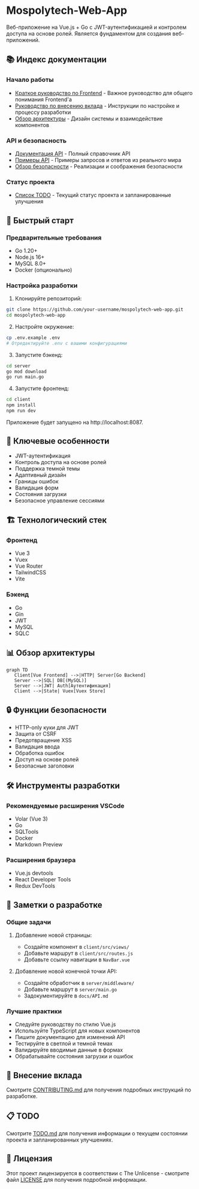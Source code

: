 # Mospolytech-Web-App

Веб-приложение на Vue.js + Go с JWT-аутентификацией и контролем доступа на основе ролей. Является фундаментом для создания веб-приложений.

## 📚 Индекс документации

### Начало работы
- [Краткое руководство по Frontend](docs/FRONTEND_QUICKSTART.md) - Важное руководство для общего понимания Frontend'а
- [Руководство по внесению вклада](CONTRIBUTING.md) - Инструкции по настройке и процессу разработки
- [Обзор архитектуры](docs/ARCHITECTURE.md) - Дизайн системы и взаимодействие компонентов

### API и безопасность
- [Документация API](docs/API.md) - Полный справочник API
- [Примеры API](docs/API_EXAMPLES.md) - Примеры запросов и ответов из реального мира
- [Обзор безопасности](docs/SECURITY.md) - Реализации и соображения безопасности

### Статус проекта
- [Список TODO](TODO.md) - Текущий статус проекта и запланированные улучшения

## 🚀 Быстрый старт

### Предварительные требования
- Go 1.20+
- Node.js 16+
- MySQL 8.0+
- Docker (опционально)

### Настройка разработки

1. Клонируйте репозиторий:
```bash
git clone https://github.com/your-username/mospolytech-web-app.git
cd mospolytech-web-app
```

2. Настройте окружение:
```bash
cp .env.example .env
# Отредактируйте .env с вашими конфигурациями
```

3. Запустите бэкенд:
```bash
cd server
go mod download
go run main.go
```

4. Запустите фронтенд:
```bash
cd client
npm install
npm run dev
```

Приложение будет запущено на http://localhost:8087.

## 🔑 Ключевые особенности

- JWT-аутентификация
- Контроль доступа на основе ролей
- Поддержка темной темы
- Адаптивный дизайн
- Границы ошибок
- Валидация форм
- Состояния загрузки
- Безопасное управление сессиями

## 🏗️ Технологический стек

### Фронтенд
- Vue 3
- Vuex
- Vue Router
- TailwindCSS
- Vite

### Бэкенд
- Go
- Gin
- JWT
- MySQL
- SQLC

## 📊 Обзор архитектуры

```mermaid
graph TD
   Client[Vue Frontend] -->|HTTP| Server[Go Backend]
   Server -->|SQL| DB[(MySQL)]
   Server -->|JWT| Auth[Аутентификация]
   Client -->|State| Vuex[Vuex Store]
```

## 🔒 Функции безопасности

- HTTP-only куки для JWT
- Защита от CSRF
- Предотвращение XSS
- Валидация ввода
- Обработка ошибок
- Доступ на основе ролей
- Безопасные заголовки

## 🛠️ Инструменты разработки

### Рекомендуемые расширения VSCode
- Volar (Vue 3)
- Go
- SQLTools
- Docker
- Markdown Preview

### Расширения браузера
- Vue.js devtools
- React Developer Tools
- Redux DevTools

## 📝 Заметки о разработке

### Общие задачи
1. Добавление новой страницы:
   - Создайте компонент в `client/src/views/`
   - Добавьте маршрут в `client/src/routes.js`
   - Добавьте ссылку навигации в `NavBar.vue`

2. Добавление новой конечной точки API:
   - Создайте обработчик в `server/middleware/`
   - Добавьте маршрут в `server/main.go`
   - Задокументируйте в `docs/API.md`

### Лучшие практики
- Следуйте руководству по стилю Vue.js
- Используйте TypeScript для новых компонентов
- Пишите документацию для изменений API
- Тестируйте в светлой и темной темах
- Валидируйте вводимые данные в формах
- Обрабатывайте состояния загрузки и ошибок

## 🤝 Внесение вклада

Смотрите [CONTRIBUTING.md](CONTRIBUTING.md) для получения подробных инструкций по разработке.

## 📋 TODO

Смотрите [TODO.md](TODO.md) для получения информации о текущем состоянии проекта и запланированных улучшениях.

## 📜 Лицензия

Этот проект лицензируется в соответствии с The Unlicense - смотрите файл [LICENSE](LICENSE) для получения подробной информации.